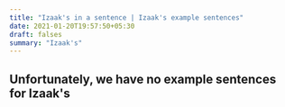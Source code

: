 ```yaml
---
title: "Izaak's in a sentence | Izaak's example sentences"
date: 2021-01-20T19:57:50+05:30
draft: falses
summary: "Izaak's"
---
```

## Unfortunately, we have no example sentences for Izaak's                 
